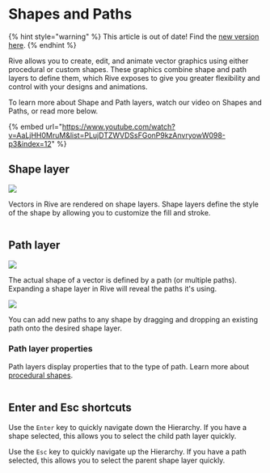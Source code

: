 # Shapes and Paths

{% hint style="warning" %}
This article is out of date! Find the [new version here](https://rive.app/community/doc/shapes-and-paths-overview/docxaCyhcQbt).
{% endhint %}

Rive allows you to create, edit, and animate vector graphics using either procedural or custom shapes. These graphics combine shape and path layers to define them, which Rive exposes to give you greater flexibility and control with your designs and animations.

To learn more about Shape and Path layers, watch our video on Shapes and Paths, or read more below.

{% embed url="https://www.youtube.com/watch?v=AaLjHH0MruM&list=PLujDTZWVDSsFGonP9kzAnvryowW098-p3&index=12" %}

## **Shape layer**

![](../../../.gitbook/assets/shapes-layer.png)

Vectors in Rive are rendered on shape layers. Shape layers define the style of the shape by allowing you to customize the fill and stroke.

<figure><img src="../../../.gitbook/assets/CleanShot 2022-08-30 at 21.32.18@2x.png" alt=""><figcaption></figcaption></figure>

## **Path layer**

![](../../../.gitbook/assets/path-layer\_b.gif)

The actual shape of a vector is defined by a path (or multiple paths). Expanding a shape layer in Rive will reveal the paths it's using.

![](../../../.gitbook/assets/shapes-path-drag-and-drop.gif)

‌You can add new paths to any shape by dragging and dropping an existing path onto the desired shape layer.&#x20;

### **Path layer properties**

Path layers display properties that to the type of path. Learn more about [procedural shapes](../procedural-shapes.md).

<figure><img src="../../../.gitbook/assets/CleanShot 2022-08-30 at 21.34.07@2x.png" alt=""><figcaption></figcaption></figure>

## Enter and Esc shortcuts

Use the `Enter` key to quickly navigate down the Hierarchy. If you have a shape selected, this allows you to select the child path layer quickly.

Use the `Esc` key to quickly navigate up the Hierarchy. If you have a path selected, this allows you to select the parent shape layer quickly.
